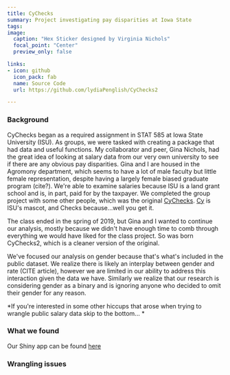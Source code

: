 ```yaml
---
title: CyChecks
summary: Project investigating pay disparities at Iowa State
tags:
image:
  caption: "Hex Sticker designed by Virginia Nichols"
  focal_point: "Center"
  preview_only: false

links:
- icon: github
  icon_pack: fab
  name: Source Code
  url: https://github.com/lydiaPenglish/CyChecks2

---
```


### Background

CyChecks began as a required assignment in STAT 585 at Iowa State University (ISU). As groups, we were tasked with creating a package that had data and useful functions. My collaborator and peer, Gina Nichols, had the great idea of looking at salary data from our very own university to see if there are any obvious pay disparities. Gina and I are housed in the Agromony department, which seems to have a lot of male faculty but little female representation, despite having a largely female biased graduate program (cite?). We're able to examine salaries because ISU is a land grant school and is, in part, paid for by the taxpayer. We completed the group project with some other people, which was the original [CyChecks](https://github.com/vanichols/CyChecks). [Cy](https://en.wikipedia.org/wiki/Cy_the_Cardinal) is ISU's mascot, and Checks because...well you get it. 

The class ended in the spring of 2019, but Gina and I wanted to continue our analysis, mostly because we didn't have enough time to comb through everything we would have liked for the class project. So was born CyChecks2, which is a cleaner version of the original. 

We've focused our analysis on gender because that's what's included in the public dataset. We realize there is likely an interplay between gender and rate (CITE article), however we are limited in our ability to address this interaction given the data we have. Similarly we realize that our research is considering gender as a binary and is ignoring anyone who decided to omit their gender for any reason. 

*If you're interested in some other hiccups that arose when trying to wrangle public salary data skip to the bottom... *

### What we found

Our Shiny app can be found [here](https://vanichols.shinyapps.io/myapp/)

### Wrangling issues